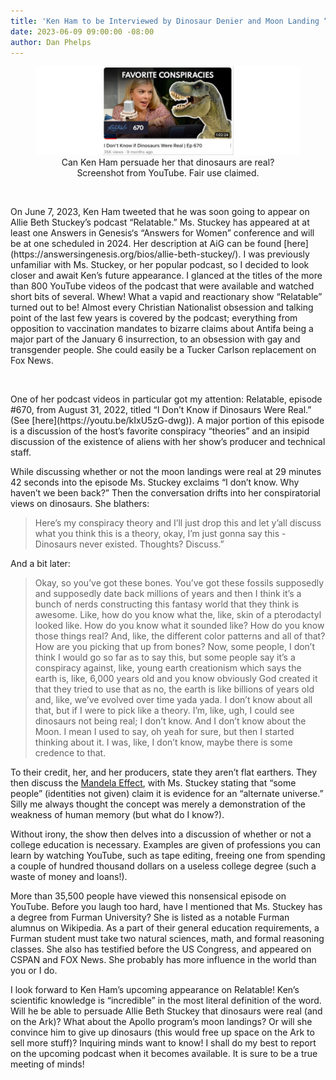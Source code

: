 ```yaml
---
title: 'Ken Ham to be Interviewed by Dinosaur Denier and Moon Landing “Skeptic” '
date: 2023-06-09 09:00:00 -08:00
author: Dan Phelps
---
```


<figure><img src="/uploads/2023/StuckeyDinosaur.jpg" alt="StuckeyDinosaurs video"/>
<figcaption><div align="center">Can Ken Ham persuade her that dinosaurs are real?<br/>  Screenshot from YouTube.  Fair use claimed.</div>
  </figcaption></figure>

<p>&nbsp;</p>
On June 7, 2023, Ken Ham tweeted that he was soon going to appear on Allie Beth Stuckey’s podcast “Relatable.” Ms. Stuckey has appeared  at at least one Answers in Genesis‘s “Answers for Women” conference and will be at one scheduled in 2024. Her description at AiG can be found [here](https://answersingenesis.org/bios/allie-beth-stuckey/). I was previously unfamiliar with Ms. Stuckey, or her popular podcast, so I decided to look closer and await Ken’s future appearance. I glanced at the titles of the more than 800 YouTube videos of the podcast that were available and watched short bits of several. Whew! What a vapid and reactionary show “Relatable” turned out to be! Almost every Christian Nationalist obsession and talking point of the last few years is covered by the podcast; everything from opposition to vaccination mandates to bizarre claims about Antifa being a major part of the January 6 insurrection, to an obsession with gay and transgender people. She could easily be a Tucker Carlson replacement on Fox News.

<p>&nbsp;</p>
One of her podcast videos in particular got my attention: Relatable, episode #670, from August 31, 2022, titled “I Don’t Know if Dinosaurs Were Real.” (See [here](https://youtu.be/kIxU5zG-dwg)). A major portion of this episode is a discussion of the host’s favorite conspiracy “theories” and an insipid discussion of the existence of aliens with her show’s producer and technical staff. 

While discussing whether or not the moon landings were real at 29 minutes 42 seconds into the episode Ms. Stuckey exclaims “I don’t know. Why haven’t we been back?” Then the conversation drifts into her conspiratorial views on dinosaurs. She blathers:

> Here’s my conspiracy theory and I’ll just drop this and let y’all discuss what you think this is a theory, okay, I’m just gonna say this - Dinosaurs never existed. Thoughts? Discuss.” 

<!--more-->

And a bit later:

> Okay, so you’ve got these bones. You’ve got these fossils supposedly and supposedly date back millions of years and then I think it’s a bunch of nerds constructing this fantasy world that they think is awesome. Like, how do you know what the, like, skin of a pterodactyl looked like. How do you know what it sounded like? How do you know those things real? And, like, the different color patterns and all of that? How are you picking that up from bones? Now, some people, I don’t think I would go so far as to say this, but some people say it’s a conspiracy against, like, young earth creationism which says the earth is, like, 6,000 years old and you know obviously God created it that they tried to use that as no, the earth is like billions of years old and, like, we’ve evolved over time yada yada. I don’t know about all that, but if I were to pick like a theory. I’m, like, ugh, I could see dinosaurs not being real; I don’t know. And I don’t know about the Moon. I mean I used to say, oh yeah for sure, but then I started thinking about it. I was, like, I don’t know, maybe there is some credence to that. 

To their credit, her, and her producers, state they aren’t flat earthers. They then discuss the [Mandela Effect](https://en.wikipedia.org/wiki/False_memory#Mandela_effect), with Ms. Stuckey stating that “some people” (identities not given) claim it is evidence for an “alternate universe.” Silly me always thought the concept was merely a demonstration of the weakness of human memory (but what do I know?).

Without irony, the show then delves into a discussion of whether or not a college education is necessary. Examples are given of professions you can learn by watching YouTube, such as tape editing, freeing one from spending a couple of hundred thousand dollars on a useless college degree (such a waste of money and loans!).

More than 35,500 people have viewed this nonsensical episode on YouTube. Before you laugh too hard, have I mentioned that Ms. Stuckey has a degree from Furman University? She is listed as a notable Furman alumnus on Wikipedia. As a part of their general education requirements, a Furman student must take two natural sciences, math, and formal reasoning classes. She also has testified before the US Congress, and appeared on CSPAN and FOX News. She probably has more influence in the world than you or I do.

I look forward to Ken Ham’s upcoming appearance on Relatable! Ken’s scientific knowledge is “incredible” in the most literal definition of the word. Will he be able to persuade Allie Beth Stuckey that dinosaurs were real (and on the Ark)? What about the Apollo program’s moon landings? Or will she convince him to give up dinosaurs (this would free up space on the Ark to sell more stuff)? Inquiring minds want to know! I shall do my best to report on the upcoming podcast when it becomes available. It is sure to be a true meeting of minds!

